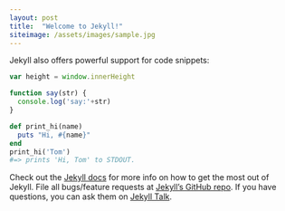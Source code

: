 ```yaml
---
layout: post
title:  "Welcome to Jekyll!"
siteimage: /assets/images/sample.jpg
---
```


Jekyll also offers powerful support for code snippets:

```javascript
var height = window.innerHeight

function say(str) {
  console.log('say:'+str)
}

```


```ruby
def print_hi(name)
  puts "Hi, #{name}"
end
print_hi('Tom')
#=> prints 'Hi, Tom' to STDOUT.
```

Check out the [Jekyll docs][jekyll-docs] for more info on how to get the most out of Jekyll. File all bugs/feature requests at [Jekyll’s GitHub repo][jekyll-gh]. If you have questions, you can ask them on [Jekyll Talk][jekyll-talk].

[jekyll-docs]: https://jekyllrb.com/docs/home
[jekyll-gh]:   https://github.com/jekyll/jekyll
[jekyll-talk]: https://talk.jekyllrb.com/
